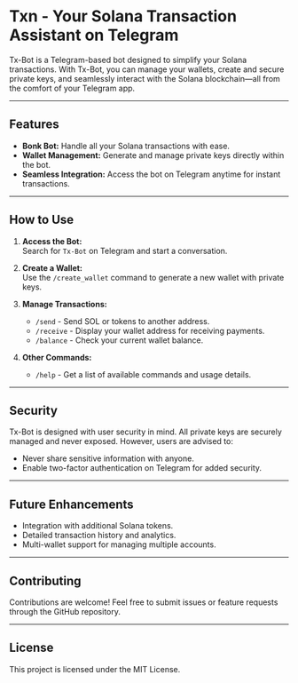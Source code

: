 # Txn - Your Solana Transaction Assistant on Telegram  

Tx-Bot is a Telegram-based bot designed to simplify your Solana transactions. With Tx-Bot, you can manage your wallets, create and secure private keys, and seamlessly interact with the Solana blockchain—all from the comfort of your Telegram app.  

---

## Features  
- **Bonk Bot:** Handle all your Solana transactions with ease.  
- **Wallet Management:** Generate and manage private keys directly within the bot.  
- **Seamless Integration:** Access the bot on Telegram anytime for instant transactions.  

---

## How to Use  

1. **Access the Bot:**  
   Search for `Tx-Bot` on Telegram and start a conversation.  

2. **Create a Wallet:**  
   Use the `/create_wallet` command to generate a new wallet with private keys.  

3. **Manage Transactions:**  
   - `/send` - Send SOL or tokens to another address.  
   - `/receive` - Display your wallet address for receiving payments.  
   - `/balance` - Check your current wallet balance.  

4. **Other Commands:**  
   - `/help` - Get a list of available commands and usage details.  

---

## Security  

Tx-Bot is designed with user security in mind. All private keys are securely managed and never exposed. However, users are advised to:  
- Never share sensitive information with anyone.  
- Enable two-factor authentication on Telegram for added security.  

---

## Future Enhancements  
- Integration with additional Solana tokens.  
- Detailed transaction history and analytics.  
- Multi-wallet support for managing multiple accounts.  

---

## Contributing  

Contributions are welcome! Feel free to submit issues or feature requests through the GitHub repository.  

---

## License  
This project is licensed under the MIT License.  
